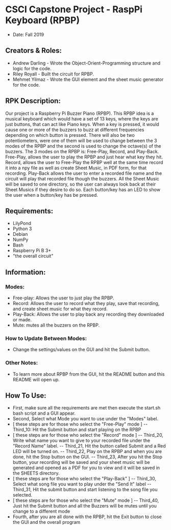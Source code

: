 # CSCI Capstone Project - RaspPi Keyboard (RPBP)
- Date: Fall 2019

## Creators & Roles:
- Andrew Darling - Wrote the Object-Orient-Programming structure and logic for the code.
- Riley Royall - Built the circuit for RPBP.
- Mehmet Yilmaz - Wrote the GUI element and the sheet music generator for the code.

## RPK Description:
Our project is a Raspberry Pi Buzzer Piano (RPBP). This RPBP idea is a musical keyboard which would have a set of 13 keys, where the keys are just buttons, that can act like Piano keys. When a key is pressed, it would cause one or more of the buzzers to buzz at different frequencies depending on which button is pressed. There will also be two potentiometers, were one of them will be used to change between the 3 modes of the RPBP and the second is used to change the octave(s) of the buzzers. The 3 modes on the RPBP is: Free-Play, Record, and Play-Back. Free-Play, allows the user to play the RPBP and just hear what key they hit. Record, allows the user to Free-Play the RPBP well at the same time record it into a npy file as well as create Sheet Music, in PDF form, for that recording. Play-Back allows the user to enter a recorded file name and the circuit will play that recorded file though the buzzers. All the Sheet Music will be saved to one directory, so the user can always look back at their Sheet Musics if they desire to do so. Each button/key has an LED to show the user when a button/key has be pressed.

## Requirements:
- LilyPond
- Python 3
- Debian
- NumPy
- Bash
- Raspberry Pi B 3+
- "the overall circuit"

## Information:
### Modes:
- Free-play: Allows the user to just play the RPBP.
- Record: Allows the user to record what they play, save that recording, and create sheet music for what they record.
- Play-Back: Allows the user to play back any recording they downloaded or made.
- Mute: mutes all the buzzers on the RPBP.
### How to Update Between Modes:
- Change the settings/values on the GUI and hit the Submit button.
### Other Notes:
- To learn more about RPBP from the GUI, hit the README button and this README will open up. 

## How To Use:
- First, make sure all the requirements are met then execute the start.sh bash script and a GUI appear.
- Second, Select what Mode you want to use under the "Modes" label.
- [ these steps are for those who select the "Free-Play" mode ]
-- Third_10: Hit the Submit button and start playing on the RPBP
- [ these steps are for those who select the "Record" mode ]
-- Third_20, Write what name you want to give to your recorded file under the "Record Name" label.
-- Third_21, Hit the button called Submit and a Red LED will be turned on.
-- Third_22, Play on the RPBP and when you are done, hit the Stop button on the GUI.
-- Third_23, After you hit the Stop button, your recording will be saved and your sheet music will be generated and opened as a PDF for you to view and it will be saved in the SHEETS directory.
- [ these steps are for those who select the "Play-Back" ]
-- Third_30, Select what song file you want to play under the "Send It" label
-- Third_31, Hit the submit button and start listening to the song file you selected.
- [ these steps are for those who select the "Mute" mode ]
-- Third_40, Just hit the Submit button and all the Buzzers will be mutes until you change to a different mode
- Fourth, after you are all done with the RPBP, hit the Exit button to close the GUI and the overall program



